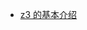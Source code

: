 - [z3 的基本介绍](https://colab.research.google.com/github/philzook58/z3_tutorial/blob/master/Z3%20Tutorial.ipynb)
